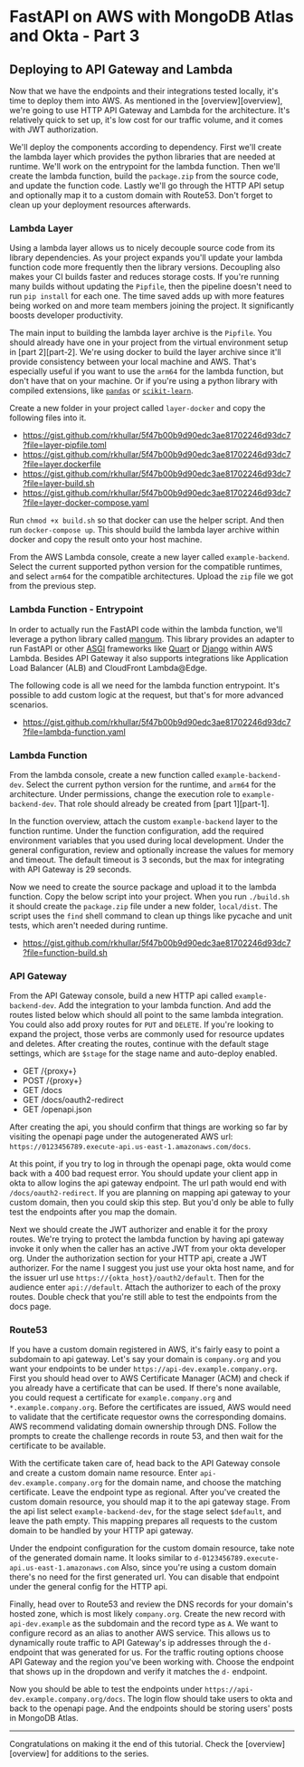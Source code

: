# FastAPI on AWS with MongoDB Atlas and Okta - Part 3
## Deploying to API Gateway and Lambda

Now that we have the endpoints and their integrations tested locally, it's time to deploy them into AWS. As mentioned in
the [overview][overview], we're going to use HTTP API Gateway and Lambda for the architecture. It's relatively quick to
set up, it's low cost for our traffic volume, and it comes with JWT authorization.

We'll deploy the components according to dependency. First we'll create the lambda layer which provides the python libraries
that are needed at runtime. We'll work on the entrypoint for the lambda function. Then we'll create the lambda function,
build the `package.zip` from the source code, and update the function code. Lastly we'll go through the HTTP API setup
and optionally map it to a custom domain with Route53. Don't forget to clean up your deployment resources afterwards.

### Lambda Layer
Using a lambda layer allows us to nicely decouple source code from its library dependencies. As your project expands you'll
update your lambda function code more frequently then the library versions. Decoupling also makes your CI builds faster and
reduces storage costs. If you're running many builds without updating the `Pipfile`, then the pipeline doesn't need to
run `pip install` for each one. The time saved adds up with more features being worked on and more team members joining
the project. It significantly boosts developer productivity.

The main input to building the lambda layer archive is the `Pipfile`. You should already have one in your project from
the virtual environment setup in [part 2][part-2]. We're using docker to build the layer archive since it'll provide
consistency between your local machine and AWS. That's especially useful if you want to use the `arm64` for the lambda
function, but don't have that on your machine. Or if you're using a python library with compiled extensions, like
[`pandas`][pandas] or [`scikit-learn`][scikit-learn].

Create a new folder in your project called `layer-docker` and copy the following files into it.

- https://gist.github.com/rkhullar/5f47b00b9d90edc3ae81702246d93dc7?file=layer-pipfile.toml
- https://gist.github.com/rkhullar/5f47b00b9d90edc3ae81702246d93dc7?file=layer.dockerfile
- https://gist.github.com/rkhullar/5f47b00b9d90edc3ae81702246d93dc7?file=layer-build.sh
- https://gist.github.com/rkhullar/5f47b00b9d90edc3ae81702246d93dc7?file=layer-docker-compose.yaml

Run `chmod +x build.sh` so that docker can use the helper script. And then run `docker-compose up`. This should build the
lambda layer archive within docker and copy the result onto your host machine.

From the AWS Lambda console, create a new layer called `example-backend`. Select the current supported python version for
the compatible runtimes, and select `arm64` for the compatible architectures. Upload the `zip` file we got from the previous
step.

### Lambda Function - Entrypoint
In order to actually run the FastAPI code within the lambda function, we'll leverage a python library called [mangum][mangum].
This library provides an adapter to run FastAPI or other [ASGI][asgi] frameworks like [Quart][quart] or [Django][django]
within AWS Lambda. Besides API Gateway it also supports integrations like Application Load Balancer (ALB) and CloudFront
Lambda@Edge.

The following code is all we need for the lambda function entrypoint. It's possible to add custom logic at the request,
but that's for more advanced scenarios.

- https://gist.github.com/rkhullar/5f47b00b9d90edc3ae81702246d93dc7?file=lambda-function.yaml

### Lambda Function
From the lambda console, create a new function called `example-backend-dev`. Select the current python version for the
runtime, and `arm64` for the architecture. Under permissions, change the execution role to `example-backend-dev`. That role
should already be created from [part 1][part-1].

In the function overview, attach the custom `example-backend` layer to the function runtime. Under the function configuration,
add the required environment variables that you used during local development. Under the general configuration, review and
optionally increase the values for memory and timeout. The default timeout is 3 seconds, but the max for integrating with
API Gateway is 29 seconds.

Now we need to create the source package and upload it to the lambda function. Copy the below script into your project.
When you run `./build.sh` it should create the `package.zip` file under a new folder, `local/dist`. The script uses the
`find` shell command to clean up things like pycache and unit tests, which aren't needed during runtime.

- https://gist.github.com/rkhullar/5f47b00b9d90edc3ae81702246d93dc7?file=function-build.sh

### API Gateway
From the API Gateway console, build a new HTTP api called `example-backend-dev`. Add the integration to your lambda function.
And add the routes listed below which should all point to the same lambda integration. You could also add proxy routes for
`PUT` and `DELETE`. If you're looking to expand the project, those verbs are commonly used for resource updates and deletes.
After creating the routes, continue with the default stage settings, which are `$stage` for the stage name and auto-deploy
enabled.
- GET /{proxy+}
- POST /{proxy+}
- GET /docs
- GET /docs/oauth2-redirect
- GET /openapi.json

After creating the api, you should confirm that things are working so far by visiting the openapi page under the autogenerated
AWS url: `https://0123456789.execute-api.us-east-1.amazonaws.com/docs`.

At this point, if you try to log in through the openapi page, okta would come back with a 400 bad request error. You should
update your client app in okta to allow logins the api gateway endpoint. The url path would end with `/docs/oauth2-redirect`.
If you are planning on mapping api gateway to your custom domain, then you could skip this step. But you'd only be able to
fully test the endpoints after you map the domain.

Next we should create the JWT authorizer and enable it for the proxy routes. We're trying to protect the lambda function
by having api gateway invoke it only when the caller has an active JWT from your okta developer org. Under the authorization
section for your HTTP api, create a JWT authorizer. For the name I suggest you just use your okta host name, and for the
issuer url use `https://{okta_host}/oauth2/default`. Then for the audience enter `api://default`. Attach the authorizer
to each of the proxy routes. Double check that you're still able to test the endpoints from the docs page.

### Route53
If you have a custom domain registered in AWS, it's fairly easy to point a subdomain to api gateway. Let's say your domain
is `company.org` and you want your endpoints to be under `https://api-dev.example.company.org`. First you should head over
to AWS Certificate Manager (ACM) and check if you already have a certificate that can be used. If there's none available,
you could request a certificate for `example.company.org` and `*.example.company.org`. Before the certificates are issued,
AWS would need to validate that the certificate requestor owns the corresponding domains. AWS recommend validating domain
ownership through DNS. Follow the prompts to create the challenge records in route 53, and then wait for the certificate
to be available.

With the certificate taken care of, head back to the API Gateway console and create a custom domain name resource. Enter
`api-dev.example.company.org` for the domain name, and choose the matching certificate. Leave the endpoint type as regional.
After you've created the custom domain resource, you should map it to the api gateway stage. From the api list select
`example-backend-dev`, for the stage select `$default`, and leave the path empty. This mapping prepares all requests
to the custom domain to be handled by your HTTP api gateway. 

Under the endpoint configuration for the custom domain resource, take note of the generated domain name. It looks similar
to `d-0123456789.execute-api.us-east-1.amazonaws.com` Also, since you're using a custom domain there's no need for the
first generated url. You can disable that endpoint under the general config for the HTTP api.

Finally, head over to Route53 and review the DNS records for your domain's hosted zone, which is most likely `company.org`.
Create the new record with `api-dev.example` as the subdomain and the record type as `A`. We want to configure record as
an alias to another AWS service. This allows us to dynamically route traffic to API Gateway's ip addresses through the `d-`
endpoint that was generated for us. For the traffic routing options choose API Gateway and the region you've been working
with. Choose the endpoint that shows up in the dropdown and verify it matches the `d-` endpoint.

Now you should be able to test the endpoints under `https://api-dev.example.company.org/docs`. The login flow should take
users to okta and back to the openapi page. And the endpoints should be storing users' posts in MongoDB Atlas.

---
Congratulations on making it the end of this tutorial. Check the [overview][overview] for additions to the series.

[mangum]: https://pypi.org/project/mangum
[asgi]: https://asgi.readthedocs.io/en/latest
[django]: https://www.djangoproject.com/start/overview
[quart]: https://github.com/pallets/quart
[flask]: https://flask.palletsprojects.com
[pandas]: https://pypi.org/project/pandas
[scikit-learn]: https://scikit-learn.org
